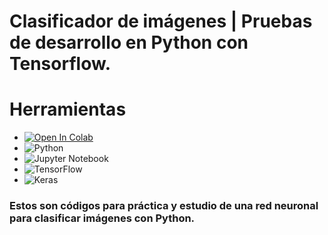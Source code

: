 # Clasificador de imágenes | Pruebas de desarrollo en Python con Tensorflow.


# Herramientas 
- [![Open In Colab](https://colab.research.google.com/assets/colab-badge.svg)](https://colab.research.google.com/github/username/repo)
- ![Python](https://img.shields.io/badge/Python-3.x-blue.svg)
- ![Jupyter Notebook](https://img.shields.io/badge/Jupyter-Notebook-orange.svg)
- ![TensorFlow](https://img.shields.io/badge/TensorFlow-2.x-orange.svg)
- ![Keras](https://img.shields.io/badge/Keras-2.x-red.svg)

### Estos son códigos para práctica y estudio de una red neuronal para clasificar imágenes con Python.

